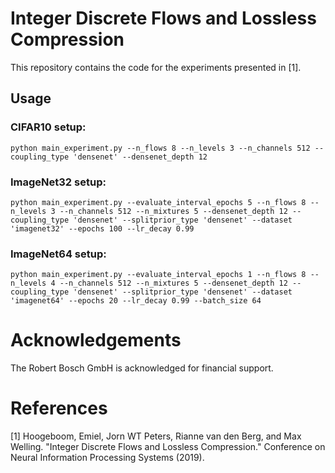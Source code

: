 # Integer Discrete Flows and Lossless Compression

This repository contains the code for the experiments presented in [1].

## Usage

### CIFAR10 setup:
```
python main_experiment.py --n_flows 8 --n_levels 3 --n_channels 512 --coupling_type 'densenet' --densenet_depth 12
```


### ImageNet32 setup:
```
python main_experiment.py --evaluate_interval_epochs 5 --n_flows 8 --n_levels 3 --n_channels 512 --n_mixtures 5 --densenet_depth 12 --coupling_type 'densenet' --splitprior_type 'densenet' --dataset 'imagenet32' --epochs 100 --lr_decay 0.99
```


### ImageNet64 setup:
```
python main_experiment.py --evaluate_interval_epochs 1 --n_flows 8 --n_levels 4 --n_channels 512 --n_mixtures 5 --densenet_depth 12 --coupling_type 'densenet' --splitprior_type 'densenet' --dataset 'imagenet64' --epochs 20 --lr_decay 0.99 --batch_size 64
```

# Acknowledgements
The Robert Bosch GmbH is acknowledged for financial support.

# References 
[1] Hoogeboom, Emiel, Jorn WT Peters, Rianne van den Berg, and Max Welling. "Integer Discrete Flows and Lossless Compression." Conference on Neural Information Processing Systems (2019).

